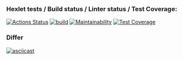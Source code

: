 ### Hexlet tests / Build status / Linter status / Test Coverage:
[![Actions Status](https://github.com/IvanVyargizov/java-project-lvl2/workflows/hexlet-check/badge.svg)](https://github.com/IvanVyargizov/java-project-lvl2/actions)
[![build](https://github.com/IvanVyargizov/java-project-lvl2/actions/workflows/build-check.yml/badge.svg)](https://github.com/IvanVyargizov/java-project-lvl2/actions/workflows/build-check.yml)
[![Maintainability](https://api.codeclimate.com/v1/badges/62c102feec5c6172b6b9/maintainability)](https://codeclimate.com/github/IvanVyargizov/java-project-lvl2/maintainability)
[![Test Coverage](https://api.codeclimate.com/v1/badges/62c102feec5c6172b6b9/test_coverage)](https://codeclimate.com/github/IvanVyargizov/java-project-lvl2/test_coverage)
### Differ
[![asciicast](https://asciinema.org/a/qNkkJFthQiUwTxuNA2KLSvwns.svg)](https://asciinema.org/a/qNkkJFthQiUwTxuNA2KLSvwns)

